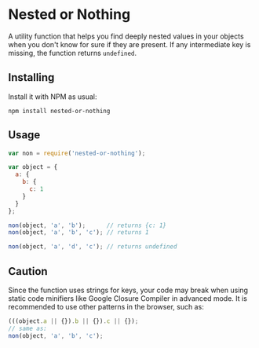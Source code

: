 # Nested or Nothing

A utility function that helps you find deeply nested values in your objects when you don't know for sure if they are present. If any intermediate key is missing, the function returns `undefined`.

## Installing

Install it with NPM as usual:

```shell
npm install nested-or-nothing
```

## Usage

```js
var non = require('nested-or-nothing');

var object = {
  a: {
    b: {
      c: 1
    }
  }
};

non(object, 'a', 'b');      // returns {c: 1}
non(object, 'a', 'b', 'c'); // returns 1

non(object, 'a', 'd', 'c'); // returns undefined
```

## Caution

Since the function uses strings for keys, your code may break when using static code minifiers like Google Closure Compiler in advanced mode. It is recommended to use other patterns in the browser, such as:

```js
(((object.a || {}).b || {}).c || {});
// same as:
non(object, 'a', 'b', 'c');
```
